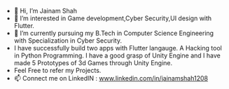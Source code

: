 - 👋 Hi, I’m Jainam Shah
- 👀 I’m interested in Game development,Cyber Security,UI design with Flutter.
- 🌱 I’m currently pursuing my B.Tech in Computer Science Engineering with Specialization in Cyber Security.
- I have successfully build two apps with Flutter langauge. A Hacking tool in Python Programming. I have a good grasp of Unity Engine and I have made 5 Prototypes of 3d Games through Unity Engine.
- Feel Free to refer my Projects.
- 📫 Connect me on LinkedIN :  www.linkedin.com/in/jainamshah1208


